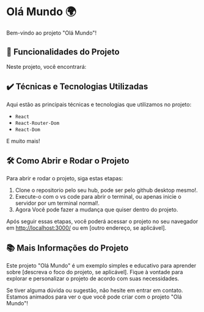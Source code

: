 # Olá Mundo 🌍

Bem-vindo ao projeto "Olá Mundo"!

## 🔨 Funcionalidades do Projeto

Neste projeto, você encontrará:

## ✔️ Técnicas e Tecnologias Utilizadas

Aqui estão as principais técnicas e tecnologias que utilizamos no projeto:

- `React`
- `React-Router-Dom`
- `React-Dom`

E muito mais!

## 🛠️ Como Abrir e Rodar o Projeto

Para abrir e rodar o projeto, siga estas etapas:

1. Clone o repositorio pelo seu hub, pode ser pelo github desktop mesmo!.
2. Execute-o com o vs code para abrir o terminal, ou apenas inicie o servidor por um terminal normal!.
3. Agora Você pode fazer a mudança que quiser dentro do projeto.

Após seguir essas etapas, você poderá acessar o projeto no seu navegador em [http://localhost:3000/](http://localhost:3000/) ou em [outro endereço, se aplicável].

## 📚 Mais Informações do Projeto

Este projeto "Olá Mundo" é um exemplo simples e educativo para aprender sobre [descreva o foco do projeto, se aplicável]. Fique à vontade para explorar e personalizar o projeto de acordo com suas necessidades.

Se tiver alguma dúvida ou sugestão, não hesite em entrar em contato. Estamos animados para ver o que você pode criar com o projeto "Olá Mundo"!

</details>
